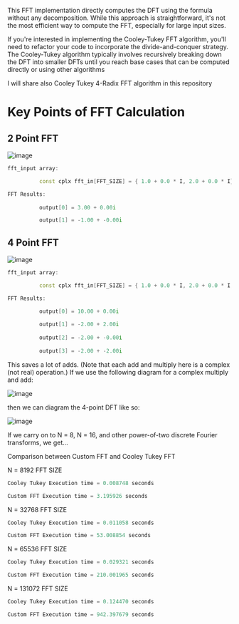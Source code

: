 This FFT implementation directly computes the DFT using the formula without any decomposition. While this approach is straightforward,  it's not the most efficient way to compute the FFT, especially for large input sizes.

If you're interested in implementing the Cooley-Tukey FFT algorithm, you'll need to refactor your code to incorporate the divide-and-conquer strategy. 
The Cooley-Tukey algorithm typically involves recursively breaking down the DFT into smaller DFTs until you reach base cases that can be computed directly or using other algorithms 

I will share also Cooley Tukey 4-Radix FFT algorithm in this repository

# Key Points of FFT Calculation

## 2 Point FFT 

![image](https://github.com/Mserhatarslan/fft/assets/63358327/509a6981-8f53-4f5e-953e-ccc95e41db6b)
```c++
fft_input array: 

          const cplx fft_in[FFT_SIZE] = { 1.0 + 0.0 * I, 2.0 + 0.0 * I};

FFT Results:
 
          output[0] = 3.00 + 0.00i

          output[1] = -1.00 + -0.00i
```

## 4 Point FFT 

![image](https://github.com/Mserhatarslan/fft/assets/63358327/0e70eff3-1be2-4114-ac84-9e34134e500d)

```c++
fft_input array: 

          const cplx fft_in[FFT_SIZE] = { 1.0 + 0.0 * I, 2.0 + 0.0 * I, 3.0 + 0.0 * I, 4.0 + 0.0 * I};

FFT Results:

          output[0] = 10.00 + 0.00i
          
          output[1] = -2.00 + 2.00i
          
          output[2] = -2.00 + -0.00i
          
          output[3] = -2.00 + -2.00i
```

This saves a lot of adds. (Note that each add and multiply here is a complex (not real) operation.)
If we use the following diagram for a complex multiply and add:

![image](https://github.com/Mserhatarslan/fft/assets/63358327/f5b92ffb-1175-4993-bd28-26a9e0fd7a04)

then we can diagram the 4-point DFT like so:

![image](https://github.com/Mserhatarslan/fft/assets/63358327/1cacfa8c-1217-4790-8052-66c8c7053153)

If we carry on to N = 8, N = 16, and other power-of-two discrete Fourier transforms,
we get...

Comparison between Custom FFT and Cooley Tukey FFT

N = 8192 FFT SIZE 
```c++
Cooley Tukey Execution time = 0.008748 seconds

Custom FFT Execution time = 3.195926 seconds
```

N = 32768 FFT SIZE 
```c++
Cooley Tukey Execution time = 0.011058 seconds

Custom FFT Execution time = 53.008854 seconds
```

N = 65536 FFT SIZE 
```c++
Cooley Tukey Execution time = 0.029321 seconds

Custom FFT Execution time = 210.001965 seconds
```

N = 131072 FFT SIZE 
```c++
Cooley Tukey Execution time = 0.124470 seconds

Custom FFT Execution time = 942.397679 seconds
```
